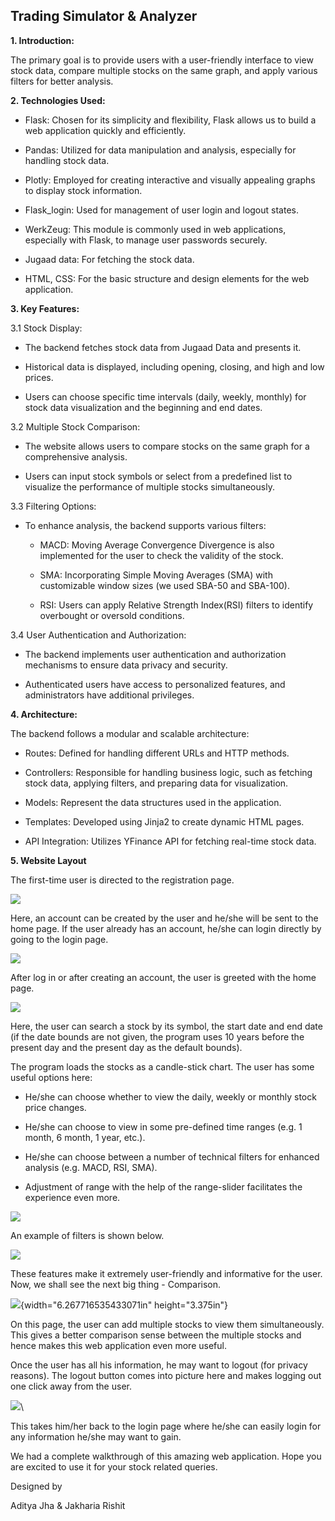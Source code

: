## Trading Simulator & Analyzer


**1\. Introduction:**

The primary goal is to provide users with a user-friendly interface to view stock data, compare multiple stocks on the same graph, and apply various filters for better analysis.

**2\. Technologies Used:**

-   Flask: Chosen for its simplicity and flexibility, Flask allows us to build a web application quickly and efficiently.

-   Pandas: Utilized for data manipulation and analysis, especially for handling stock data.

-   Plotly: Employed for creating interactive and visually appealing graphs to display stock information.

-   Flask\_login: Used for management of user login and logout states.

-   WerkZeug: This module is commonly used in web applications, especially with Flask, to manage user passwords securely.

-   Jugaad data: For fetching the stock data.

-   HTML, CSS: For the basic structure and design elements for the web application.

**3\. Key Features:**

3.1 Stock Display:

-   The backend fetches stock data from Jugaad Data and presents it.

-   Historical data is displayed, including opening, closing, and high and low prices.

-   Users can choose specific time intervals (daily, weekly, monthly) for stock data visualization and the beginning and end dates.

3.2 Multiple Stock Comparison:

-   The website allows users to compare stocks on the same graph for a comprehensive analysis.

-   Users can input stock symbols or select from a predefined list to visualize the performance of multiple stocks simultaneously.

3.3 Filtering Options:

-   To enhance analysis, the backend supports various filters:

    -   MACD: Moving Average Convergence Divergence is also implemented for the user to check the validity of the stock.

    -   SMA: Incorporating Simple Moving Averages (SMA) with customizable window sizes (we used SBA-50 and SBA-100).

    -   RSI: Users can apply Relative Strength Index(RSI) filters to identify overbought or oversold conditions.

3.4 User Authentication and Authorization:

-   The backend implements user authentication and authorization mechanisms to ensure data privacy and security.

-   Authenticated users have access to personalized features, and administrators have additional privileges.

**4\. Architecture:**

The backend follows a modular and scalable architecture:

-   Routes: Defined for handling different URLs and HTTP methods.

-   Controllers: Responsible for handling business logic, such as fetching stock data, applying filters, and preparing data for visualization.

-   Models: Represent the data structures used in the application.

-   Templates: Developed using Jinja2 to create dynamic HTML pages.

-   API Integration: Utilizes YFinance API for fetching real-time stock data.

**5\. Website Layout**

The first-time user is directed to the registration page.

![](.//media/image3.png)

Here, an account can be created by the user and he/she will be sent to
the home page. If the user already has an account, he/she can login
directly by going to the login page.

![](.//media/image5.png)

After log in or after creating an account, the user is greeted with the
home page.

![](.//media/image7.png)


Here, the user can search a stock by its symbol, the start date and end
date (if the date bounds are not given, the program uses 10 years before
the present day and the present day as the default bounds).

The program loads the stocks as a candle-stick chart. The user has some
useful options here:

-   He/she can choose whether to view the daily, weekly or monthly stock price changes.

-   He/she can choose to view in some pre-defined time ranges (e.g. 1 month, 6 month, 1 year, etc.).

-   He/she can choose between a number of technical filters for enhanced analysis (e.g. MACD, RSI, SMA).

-   Adjustment of range with the help of the range-slider facilitates the experience even more.

![](.//media/image1.png)

An example of filters is shown below.

![](.//media/image6.png)

These features make it extremely user-friendly and informative for the
user. Now, we shall see the next big thing - Comparison.

![](.//media/image4.png){width="6.267716535433071in" height="3.375in"}

On this page, the user can add multiple stocks to view them
simultaneously. This gives a better comparison sense between the
multiple stocks and hence makes this web application even more useful.

Once the user has all his information, he may want to logout (for
privacy reasons). The logout button comes into picture here and makes
logging out one click away from the user.

![](.//media/image2.png)\

This takes him/her back to the login page where he/she can easily login
for any information he/she may want to gain.

We had a complete walkthrough of this amazing web application. Hope you
are excited to use it for your stock related queries.

Designed by

Aditya Jha & Jakharia Rishit
